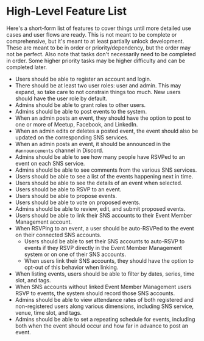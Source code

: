 # High-Level Feature List

Here's a short-form list of features to cover things until more detailed use cases and user flows are ready. This is not meant to be complete or comprehensive, but it's meant to at least partially unlock development. These are meant to be in order or priority/dependency, but the order may not be perfect. Also note that tasks don't necessarily need to be completed in order. Some higher priority tasks may be higher difficulty and can be completed later.

* Users should be able to register an account and login.
* There should be at least two user roles: user and admin. This may expand, so take care to not constrain things too much. New users should have the user role by default.
* Admins should be able to grant roles to other users.
* Admins should be able to post events to the system.
* When an admin posts an event, they should have the option to post to one or more of Meetup, Facebook, and LinkedIn.
* When an admin edits or deletes a posted event, the event should also be updated on the corresponding SNS services.
* When an admin posts an event, it should be announced in the `#announcements` channel in Discord.
* Admins should be able to see how many people have RSVPed to an event on each SNS service.
* Admins should be able to see comments from the various SNS services.
* Users should be able to see a list of the events happening next in time.
* Users should be able to see the details of an event when selected.
* Users should be able to RSVP to an event.
* Users should be able to propose events.
* Users should be able to vote on proposed events.
* Admins should be able to review, edit, and submit proposed events.
* Users should be able to link their SNS accounts to their Event Member Management account.
* When RSVPing to an event, a user should be auto-RSVPed to the event on their connected SNS accounts.
    * Users should be able to set their SNS accounts to auto-RSVP to events if they RSVP directly in the Event Member Management system or on one of their SNS accounts.
    * When users link their SNS accounts, they should have the option to opt-out of this behavior when linking.
* When listing events, users should be able to filter by dates, series, time slot, and tags.
* When SNS accounts without linked Event Member Management users RSVP to events, the system should record those SNS accounts.
* Admins should be able to view attendance rates of both registered and non-registered users along various dimensions, including SNS service, venue, time slot, and tags.
* Admins should be able to set a repeating schedule for events, including both when the event should occur and how far in advance to post an event.
